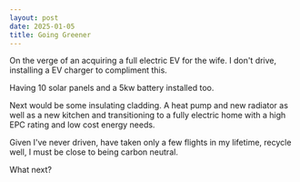 ```yaml
---
layout: post
date: 2025-01-05
title: Going Greener
---
```


On the verge of an acquiring a full electric EV for the wife. I don't drive, installing a EV charger to compliment this.

Having 10 solar panels and a 5kw battery installed too.

Next would be some insulating cladding. A heat pump and new radiator as well as a new kitchen and transitioning to a fully electric home with a high EPC rating and low cost energy needs.

Given I've never driven, have taken only a few flights in my lifetime, recycle well, I must be close to being carbon neutral.

What next?
